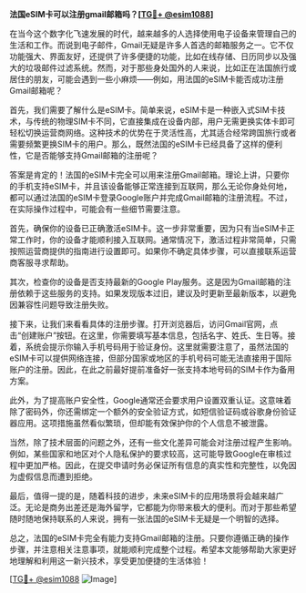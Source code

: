 **法国eSIM卡可以注册gmail邮箱吗？[[TG💪+ @esim1088](https://t.me/s/esim1088)]**

在当今这个数字化飞速发展的时代，越来越多的人选择使用电子设备来管理自己的生活和工作。而说到电子邮件，Gmail无疑是许多人首选的邮箱服务之一。它不仅功能强大、界面友好，还提供了许多便捷的功能，比如在线存储、日历同步以及强大的垃圾邮件过滤系统。然而，对于那些身处国外的人来说，比如正在法国旅行或居住的朋友，可能会遇到一些小麻烦——例如，用法国的eSIM卡能否成功注册Gmail邮箱呢？

首先，我们需要了解什么是eSIM卡。简单来说，eSIM卡是一种嵌入式SIM卡技术，与传统的物理SIM卡不同，它直接集成在设备内部，用户无需更换实体卡即可轻松切换运营商网络。这种技术的优势在于灵活性高，尤其适合经常跨国旅行或者需要频繁更换SIM卡的用户。那么，既然法国的eSIM卡已经具备了这样的便利性，它是否能够支持Gmail邮箱的注册呢？

答案是肯定的！法国的eSIM卡完全可以用来注册Gmail邮箱。理论上讲，只要你的手机支持eSIM卡，并且该设备能够正常连接到互联网，那么无论你身处何地，都可以通过法国的eSIM卡登录Google账户并完成Gmail邮箱的注册流程。不过，在实际操作过程中，可能会有一些细节需要注意。

首先，确保你的设备已正确激活eSIM卡。这一步非常重要，因为只有当eSIM卡正常工作时，你的设备才能顺利接入互联网。通常情况下，激活过程非常简单，只需按照运营商提供的指南进行设置即可。如果你不确定具体步骤，可以直接联系运营商客服寻求帮助。

其次，检查你的设备是否支持最新的Google Play服务。这是因为Gmail邮箱的注册依赖于这些服务的支持。如果发现版本过旧，建议及时更新至最新版本，以避免因兼容性问题导致注册失败。

接下来，让我们来看看具体的注册步骤。打开浏览器后，访问Gmail官网，点击“创建账户”按钮。在这里，你需要填写基本信息，包括名字、姓氏、生日等。接着，系统会提示你输入手机号码用于验证身份。这里就需要注意了，虽然法国的eSIM卡可以提供网络连接，但部分国家或地区的手机号码可能无法直接用于国际账户的注册。因此，在此之前最好提前准备好一张支持本地号码的SIM卡作为备用方案。

此外，为了提高账户安全性，Google通常还会要求用户设置双重认证。这意味着除了密码外，你还需绑定一个额外的安全验证方式，如短信验证码或谷歌身份验证器应用。这项措施虽然看似繁琐，但却能有效保护你的个人信息不被泄露。

当然，除了技术层面的问题之外，还有一些文化差异可能会对注册过程产生影响。例如，某些国家和地区对个人隐私保护的要求较高，这可能导致Google在审核过程中更加严格。因此，在提交申请时务必保证所有信息的真实性和完整性，以免因为虚假信息而遭到拒绝。

最后，值得一提的是，随着科技的进步，未来eSIM卡的应用场景将会越来越广泛。无论是商务出差还是海外留学，它都能为你带来极大的便利。而对于那些希望随时随地保持联系的人来说，拥有一张法国的eSIM卡无疑是一个明智的选择。

总之，法国的eSIM卡完全有能力支持Gmail邮箱的注册。只要你遵循正确的操作步骤，并注意相关注意事项，就能顺利完成整个过程。希望本文能够帮助大家更好地理解和利用这一新兴技术，享受更加便捷的生活体验！

[[TG💪+ @esim1088](https://t.me/s/esim1088) ![Image](https://i.postimg.cc/4NQfJmqS/Snipaste-2025-05-13-00-14-12.png)]